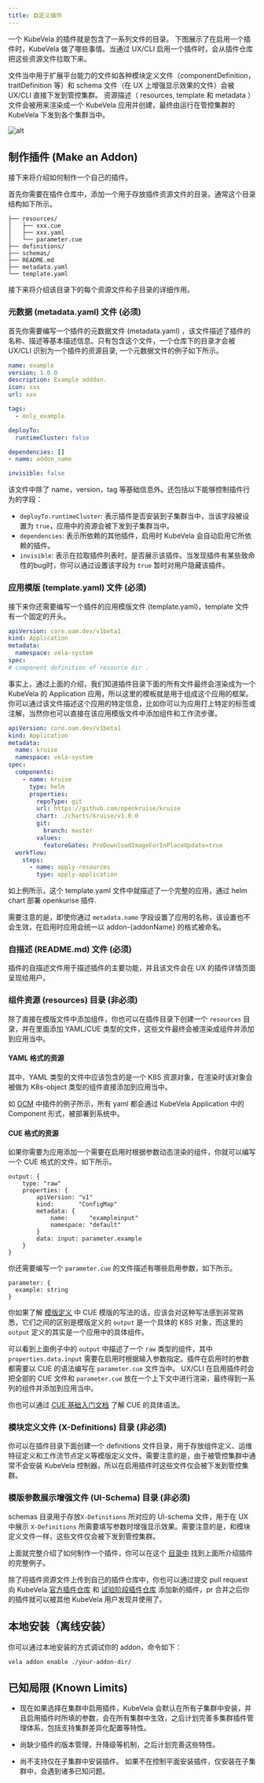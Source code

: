 ```yaml
---
title: 自定义插件
---
```


一个 KubeVela 的插件就是包含了一系列文件的目录。 下图展示了在启用一个插件时，KubeVela 做了哪些事情。当通过 UX/CLI 启用一个插件时，会从插件仓库把这些资源文件拉取下来。

文件当中用于扩展平台能力的文件如各种模块定义文件（componentDefinition，traitDefinition 等）和 schema 文件（在 UX 上增强显示效果的文件）会被 UX/CLI 直接下发到管控集群。 资源描述（ resources, template 和 metadata ）文件会被用来渲染成一个 KubeVela 应用并创建，最终由运行在管控集群的 KubeVela 下发到各个集群当中。

![alt](../../resources/addon-mechanism.jpg)

## 制作插件 (Make an Addon)

接下来将介绍如何制作一个自己的插件。

首先你需要在插件仓库中，添加一个用于存放插件资源文件的目录。通常这个目录结构如下所示。

```shell
├── resources/
│   ├── xxx.cue
│   ├── xxx.yaml
│   └── parameter.cue
├── definitions/
├── schemas/
├── README.md
├── metadata.yaml
└── template.yaml
```

接下来将介绍该目录下的每个资源文件和子目录的详细作用。

### 元数据 (metadata.yaml) 文件 (必须)

首先你需要编写一个插件的元数据文件 (metadata.yaml) ，该文件描述了插件的名称、描述等基本描述信息。只有包含这个文件，一个仓库下的目录才会被 UX/CLI 识别为一个插件的资源目录, 一个元数据文件的例子如下所示。

```yaml
name: example
version: 1.0.0
description: Example adddon.
icon: xxx
url: xxx

tags:
  - only_example

deployTo:
  runtimeCluster: false

dependencies: []
- name: addon_name

invisible: false
```

该文件中除了 name，version，tag 等基础信息外。还包括以下能够控制插件行为的字段：

- `deployTo.runtimeCluster`: 表示插件是否安装到子集群当中，当该字段被设置为 `true`，应用中的资源会被下发到子集群当中。
- `dependencies`: 表示所依赖的其他插件，启用时 KubeVela 会自动启用它所依赖的插件。
- `invisible`: 表示在拉取插件列表时，是否展示该插件。当发现插件有某些致命性的bug时，你可以通过设置该字段为 `true` 暂时对用户隐藏该插件。

### 应用模版 (template.yaml) 文件 (必须)

接下来你还需要编写一个插件的应用模版文件 (template.yaml)，template 文件有一个固定的开头。


```yaml
apiVersion: core.oam.dev/v1beta1
kind: Application
metadata:
  namespace: vela-system
spec:
# component definition of resource dir .
```


事实上，通过上面的介绍，我们知道插件目录下面的所有文件最终会渲染成为一个 KubeVela 的 Application 应用，所以这里的模板就是用于组成这个应用的框架。你可以通过该文件描述这个应用的特定信息，比如你可以为应用打上特定的标签或注解，当然你也可以直接在该应用模版文件中添加组件和工作流步骤。

```yaml   
apiVersion: core.oam.dev/v1beta1
kind: Application
metadata:
  name: kruise
  namespace: vela-system
spec:
  components:
    - name: kruise
      type: helm
      properties:
        repoType: git
        url: https://github.com/openkruise/kruise
        chart: ./charts/kruise/v1.0.0
        git:
          branch: master
        values:
          featureGates: PreDownloadImageForInPlaceUpdate=true
  workflow:
    steps:
      - name: apply-resources
        type: apply-application
```

如上例所示，这个 template.yaml 文件中就描述了一个完整的应用，通过 helm chart 部署 openkurise 插件.

需要注意的是，即使你通过 `metadata.name` 字段设置了应用的名称，该设置也不会生效，在启用时应用会统一以 addon-{addonName} 的格式被命名。

### 自描述  (README.md) 文件 (必须)

插件的自描述文件用于描述插件的主要功能，并且该文件会在 UX 的插件详情页面呈现给用户。

### 组件资源 (resources) 目录 (非必须)

除了直接在模版文件中添加组件，你也可以在插件目录下创建一个 `resources` 目录，并在里面添加 YAML/CUE 类型的文件，这些文件最终会被渲染成组件并添加到应用当中。

#### YAML 格式的资源

其中，YAML 类型的文件中应该包含的是一个 K8S 资源对象，在渲染时该对象会被做为 K8s-object 类型的组件直接添加到应用当中。 


如 [OCM](https://github.com/oam-dev/catalog/tree/master/addons/ocm-cluster-manager/resources) 中插件的例子所示，所有 yaml 都会通过 KubeVela Application 中的 Component 形式，被部署到系统中。

#### CUE 格式的资源

如果你需要为应用添加一个需要在启用时根据参数动态渲染的组件，你就可以编写一个 CUE 格式的文件，如下所示。

```cue
output: {
	type: "raw"
	properties: {
		apiVersion: "v1"
		kind:       "ConfigMap"
		metadata: {
			name:      "exampleinput"
			namespace: "default"
		}
		data: input: parameter.example
	}
}
```

你还需要编写一个 `parameter.cue` 的文件描述有哪些启用参数，如下所示。

```cue
parameter: {
  example: string
}
```

你如果了解 [模版定义](../oam/x-definition) 中 CUE 模版的写法的话，应该会对这种写法感到非常熟悉，它们之间的区别是模版定义的 `output` 是一个具体的 K8S 对象，而这里的 `output` 定义的其实是一个应用中的具体组件。

可以看到上面例子中的 `output` 中描述了一个 `raw` 类型的组件，其中 `properties.data.input` 需要在启用时根据输入参数指定。插件在启用时的参数都需要以 CUE 的语法编写在 `parameter.cue` 文件当中。 UX/CLI 在启用插件时会把全部的 CUE 文件和 `parameter.cue` 放在一个上下文中进行渲染，最终得到一系列的组件并添加到应用当中。

你也可以通过 [CUE 基础入门文档](../cue/basic) 了解 CUE 的具体语法。 

### 模块定义文件 (X-Definitions) 目录 (非必须)

你可以在插件目录下面创建一个 definitions 文件目录，用于存放组件定义、运维特征定义和工作流节点定义等模版定义文件。需要注意的是，由于被管控集群中通常不会安装 KubeVela 控制器，所以在启用插件时这些文件仅会被下发到管控集群。

### 模版参数展示增强文件 (UI-Schema) 目录 (非必须)

schemas 目录用于存放`X-Definitions` 所对应的 UI-schema 文件，用于在 UX 中展示 `X-Definitions` 所需要填写参数时增强显示效果。需要注意的是，和模块定义文件一样，这些文件仅会被下发到管控集群。

上面就完整介绍了如何制作一个插件，你可以在这个 [目录中](https://github.com/oam-dev/catalog/tree/master/experimental/addons/example) 找到上面所介绍插件的完整例子。

除了将插件资源文件上传到自己的插件仓库中，你也可以通过提交 pull request 向 KubeVela [官方插件仓库](https://github.com/oam-dev/catalog/tree/master/addons) 和 [试验阶段插件仓库](https://github.com/oam-dev/catalog/tree/master/experimental/addons) 添加新的插件，pr 合并之后你的插件就可以被其他 KubeVela 用户发现并使用了。

## 本地安装（离线安装）

你可以通过本地安装的方式调试你的 addon，命令如下：

```
vela addon enable ./your-addon-dir/
```

## 已知局限 (Known Limits)

- 现在如果选择在集群中启用插件，KubeVela 会默认在所有子集群中安装，并且启用插件时所填的参数，会在所有集群中生效，之后计划完善多集群插件管理体系，包括支持集群差异化配置等特性。

- 尚缺少插件的版本管理，升降级等机制，之后计划完善这些特性。

- 尚不支持仅在子集群中安装插件。 如果不在控制平面安装插件，仅安装在子集群中，会遇到诸多已知问题。